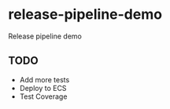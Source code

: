 # release-pipeline-demo

Release pipeline demo

## TODO

- Add more tests
- Deploy to ECS
- Test Coverage

